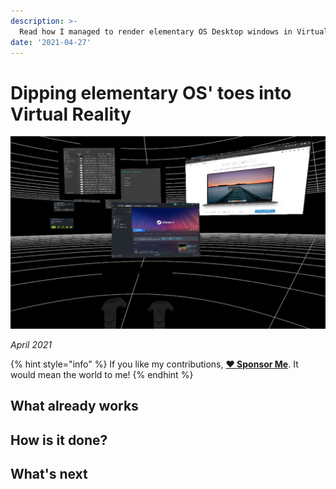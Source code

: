 ```yaml
---
description: >-
  Read how I managed to render elementary OS Desktop windows in Virtual Reality using xrdesktop.
date: '2021-04-27'
---
```


# Dipping elementary OS' toes into Virtual Reality

![elementary OS is rendering its windows in Virtual Reality](../.gitbook/assets/elementary-xrdesktop-support.png)

_April 2021_

{% hint style="info" %}
If you like my contributions, [**❤️ Sponsor Me**](https://github.com/sponsors/marbetschar). It would mean the world to me!
{% endhint %}

## What already works



## How is it done?

## What's next